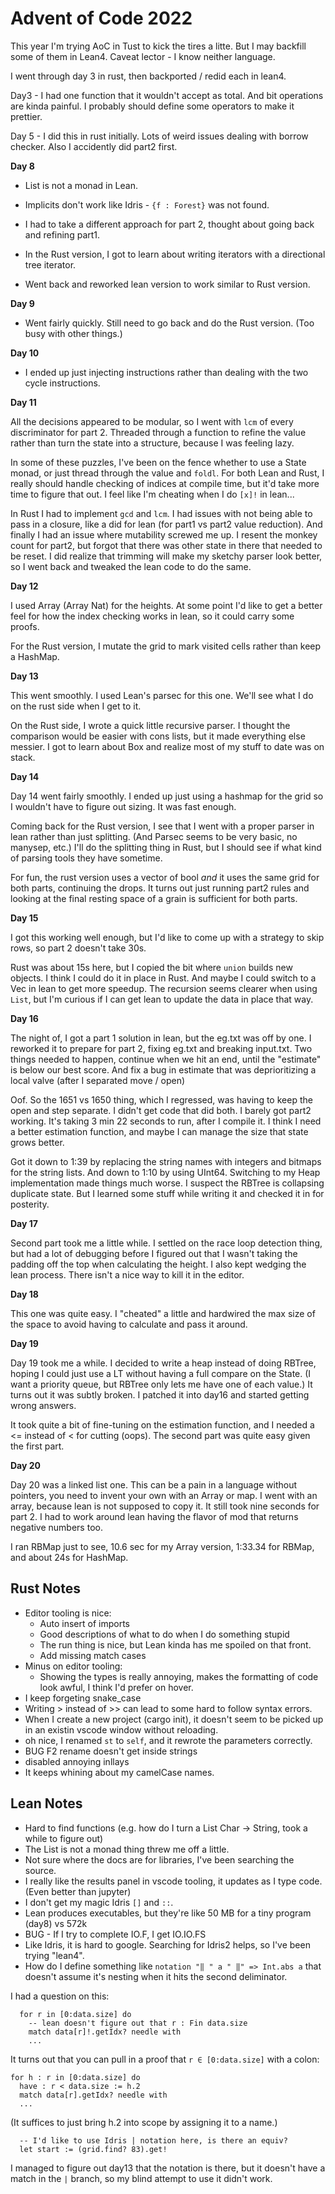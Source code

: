 # Advent of Code 2022

This year I'm trying AoC in Tust to kick the tires a litte.  But I may backfill some of them in Lean4.  Caveat lector - I know neither language.

I went through day 3 in rust, then backported / redid each in lean4.


Day3 - I had one function that it wouldn't accept as total. And bit operations are kinda painful. I probably should define some operators to make it prettier.


Day 5 - I did this in rust initially. Lots of weird issues dealing with borrow checker. Also I accidently did part2 first.

**Day 8**

- List is not a monad in Lean.
- Implicits don't work like Idris - `{f : Forest}` was not found.
- I had to take a different approach for part 2, thought about going back and refining part1.

- In the Rust version, I got to learn about writing iterators with a directional tree iterator.
- Went back and reworked lean version to work similar to Rust version.

**Day 9**

- Went fairly quickly.  Still need to go back and do the Rust version. (Too busy with other things.)

**Day 10**

- I ended up just injecting instructions rather than dealing with the two cycle instructions.

**Day 11**

All the decisions appeared to be modular, so I went with `lcm` of every discriminator for part 2. Threaded through a function to refine the value rather than turn the state into a structure, because I was feeling lazy.

In some of these puzzles, I've been on the fence whether to use a State monad, or just thread through the value and `foldl`. For both Lean and Rust, I really should handle checking of indices at compile time, but it'd take more time to figure that out.  I feel like I'm cheating when I do `[x]!` in lean...

In Rust I had to implement `gcd` and `lcm`. I had issues with not being able to pass in a closure, like a did for lean (for part1 vs part2 value reduction). And finally I had an issue where mutability screwed me up. I resent the monkey count for part2, but forgot that there was other state in there that needed to be reset. I did realize that trimming will make my sketchy parser look better, so I went back and tweaked the lean code to do the same.

**Day 12**

I used Array (Array Nat) for the heights. At some point I'd like to get a better feel for how the index checking works in lean, so it could carry some proofs.

For the Rust version, I mutate the grid to mark visited cells rather than keep a HashMap.

**Day 13**

This went smoothly. I used Lean's parsec for this one.  We'll see what I do on the rust side when I get to it.

On the Rust side, I wrote a quick little recursive parser. I thought the comparison would be easier with cons lists, but it made everything else messier. I got to learn about Box and realize most of my stuff to date was on stack.

**Day 14**

Day 14 went fairly smoothly. I ended up just using a hashmap for the grid so I wouldn't have to figure out sizing.  It was fast enough.

Coming back for the Rust version, I see that I went with a proper parser in lean rather than just splitting. (And Parsec seems to be very basic, no manysep, etc.) I'll do the splitting thing in Rust, but I should see if what kind of parsing tools they have sometime.

For fun, the rust version uses a vector of bool _and_ it uses the same grid for both parts, continuing the drops. It turns out just running part2 rules and looking at the final resting space of a grain is sufficient for both parts.

**Day 15**

I got this working well enough, but I'd like to come up with a strategy to skip rows, so part 2 doesn't take 30s.

Rust was about 15s here, but I copied the bit where `union` builds new objects. I think I could do it in place in Rust. And maybe I could switch to a Vec in lean to get more speedup.  The recursion seems clearer when using `List`, but I'm curious if I can get lean to update the data in place that way.

**Day 16**

The night of, I got a part 1 solution in lean, but the eg.txt was off by one. I reworked it to prepare for part 2, fixing eg.txt and breaking input.txt.  Two things needed to happen, continue when we hit an end, until the "estimate" is below our best score. And fix a bug in estimate that was deprioritizing a local valve (after I separated move / open)

Oof. So the 1651 vs 1650 thing, which I regressed, was having to keep the open and step separate. I didn't get code that did both.  I barely got part2 working.  It's taking 3 min 22 seconds to run, after I compile it. I think I need a better estimation function, and maybe I can manage the size that state grows better. 

Got it down to 1:39 by replacing the string names with integers and bitmaps for the string lists.  And down to 1:10 by using UInt64. Switching to my Heap implementation made things much worse. I suspect the RBTree is collapsing duplicate state. But I learned some stuff while writing it and checked it in for posterity.

**Day 17**

Second part took me a little while. I settled on the race loop detection thing, but had a lot of debugging before I figured out that I wasn't taking the padding off the top when calculating the height. I also kept wedging the lean process. There isn't a nice way to kill it in the editor. 

**Day 18**

This one was quite easy.  I "cheated" a little and hardwired the max size of the space to
avoid having to calculate and pass it around.

**Day 19**

Day 19 took me a while.  I decided to write a heap instead of doing RBTree, hoping I could just use a LT without having a full compare on the State. (I want a priority queue, but RBTree only lets me have one of each value.)  It turns out it was subtly broken. I patched it into day16 and started getting wrong answers.

It took quite a bit of fine-tuning on the estimation function, and I needed a <= instead of < for cutting (oops). The second part was quite easy given the first part.

**Day 20**

Day 20 was a linked list one. This can be a pain in a language without pointers, you need to invent your own with an Array or map. I went with an array, because lean is not supposed to copy it.  It still took nine seconds for part 2.  I had to work around lean having the flavor of mod that returns negative numbers too.

I ran RBMap just to see, 10.6 sec for my Array version, 1:33.34 for RBMap, and about 24s for HashMap.

## Rust Notes

- Editor tooling is nice:
    - Auto insert of imports
    - Good descriptions of what to do when I do something stupid
    - The run thing is nice, but Lean kinda has me spoiled on that front.
    - Add missing match cases
- Minus on editor tooling:
    - Showing the types is really annoying, makes the formatting of code look awful,
      I think I'd prefer on hover.
- I keep forgeting snake_case
- Writing > instead of >> can lead to some hard to follow syntax errors.
- When I create a new project (cargo init), it doesn't seem to be picked up in an existin vscode window without reloading.
- oh nice, I renamed `st` to `self`, and it rewrote the parameters correctly.
- BUG F2 rename doesn't get inside strings
- disabled annoying inllays
- It keeps whining about my camelCase names.

## Lean Notes

- Hard to find functions (e.g. how do I turn a List Char -> String, took a while to figure out)
- The List is not a monad thing threw me off a little.
- Not sure where the docs are for libraries, I've been searching the source.
- I really like the results panel in vscode tooling, it updates as I type code. 
  (Even better than jupyter)
- I don't get my magic Idris `[]` and `::`.
- Lean produces executables, but they're like 50 MB for a tiny program (day8) vs 572k
- BUG - If I try to complete IO.F, I get IO.IO.FS
- Like Idris, it is hard to google.  Searching for Idris2 helps, so I've been trying "lean4".
- How do I define something like `notation "‖ " a " ‖" => Int.abs a` that doesn't assume it's nesting when it hits the second deliminator.

I had a question on this:
```lean
  for r in [0:data.size] do
    -- lean doesn't figure out that r : Fin data.size
    match data[r]!.getIdx? needle with
    ...
```

It turns out that you can pull in a proof that `r ∈ [0:data.size]` with a colon:
```lean
for h : r in [0:data.size] do
  have : r < data.size := h.2
  match data[r].getIdx? needle with
  ...
```
(It suffices to just bring h.2 into scope by assigning it to a name.)

```lean
  -- I'd like to use Idris | notation here, is there an equiv?
  let start := (grid.find? 83).get!
```

I managed to figure out day13 that the notation is there, but it doesn't have a match in the `|` branch, so my blind attempt to use it didn't work.
